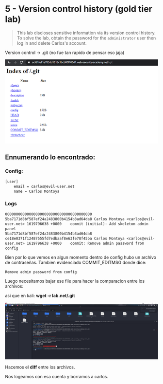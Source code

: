 # 5 - Version control history \(gold tier lab\)

> This lab discloses sensitive information via its version control history. To solve the lab, obtain the password for the `administrator` user then log in and delete Carlos's account.

Version control -&gt; .git \(no fue tan rapido de pensar eso jaja\)

![](../../.gitbook/assets/imagen%20%28640%29.png)

## Ennumerando lo encontrado:

### Config:

```text
[user]
	email = carlos@evil-user.net
	name = Carlos Montoya
```

### Logs

```text
0000000000000000000000000000000000000000 5ba7171d8bf587ef24a2483800b4154b3ad64da8 Carlos Montoya <carlos@evil-user.net> 1619796638 +0000	commit (initial): Add skeleton admin panel
5ba7171d8bf587ef24a2483800b4154b3ad64da8 ce18e0371f12487555fd7edbaaf8e63fe78f45ba Carlos Montoya <carlos@evil-user.net> 1619796638 +0000	commit: Remove admin password from config
```

Bien por lo que vemos en algun momento dentro de config hubo un archivo de contraseñas. Tambien evidenciado COMMIT\_EDITMSG donde dice:

```text
Remove admin password from config
```

Luego necesitamos bajar ese file para hacer la comparacion entre los archivos:

asi que en kali: **wget -r lab.net/.git**

![](../../.gitbook/assets/imagen%20%28632%29.png)

Hacemos el **diff** entre los archivos.

Nos logeamos con esa cuenta y borramos a carlos.

